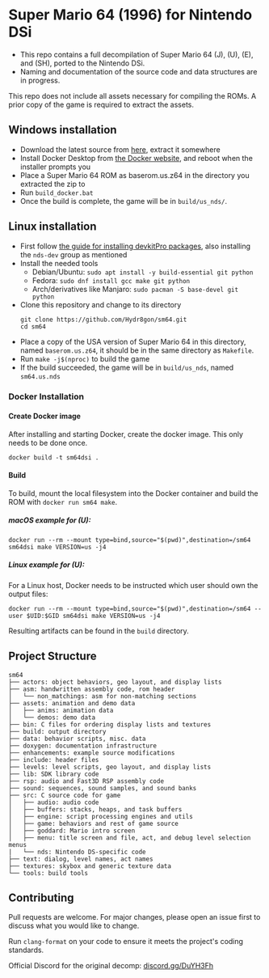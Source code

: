 # Super Mario 64 (1996) for Nintendo DSi

- This repo contains a full decompilation of Super Mario 64 (J), (U), (E), and (SH), ported to the Nintendo DSi.
- Naming and documentation of the source code and data structures are in progress.

This repo does not include all assets necessary for compiling the ROMs.
A prior copy of the game is required to extract the assets.

## Windows installation
 * Download the latest source from [here](https://github.com/Hydr8gon/sm64/archive/nds.zip), extract it somewhere
 * Install Docker Desktop from [the Docker website](https://www.docker.com/get-started), and reboot when the installer prompts you
 * Place a Super Mario 64 ROM as baserom.us.z64 in the directory you extracted the zip to
 * Run `build_docker.bat`
 * Once the build is complete, the game will be in `build/us_nds/`.

## Linux installation
 * First follow [the guide for installing devkitPro packages](https://devkitpro.org/wiki/Getting_Started), also installing the `nds-dev` group as mentioned
 * Install the needed tools
   * Debian/Ubuntu: `sudo apt install -y build-essential git python`
   * Fedora: `sudo dnf install gcc make git python`
   * Arch/derivatives like Manjaro: `sudo pacman -S base-devel git python`
 * Clone this repository and change to its directory
   ```
   git clone https://github.com/Hydr8gon/sm64.git
   cd sm64
   ```
 * Place a copy of the USA version of Super Mario 64 in this directory, named `baserom.us.z64`, it should be in the same directory as `Makefile`.
 * Run `make -j$(nproc)` to build the game
 * If the build succeeded, the game will be in `build/us_nds`, named `sm64.us.nds`

### Docker Installation

#### Create Docker image

After installing and starting Docker, create the docker image. This only needs to be done once.
```
docker build -t sm64dsi .
```

#### Build

To build, mount the local filesystem into the Docker container and build the ROM with `docker run sm64 make`.

##### macOS example for (U):
```
docker run --rm --mount type=bind,source="$(pwd)",destination=/sm64 sm64dsi make VERSION=us -j4
```

##### Linux example for (U):
For a Linux host, Docker needs to be instructed which user should own the output files:
```
docker run --rm --mount type=bind,source="$(pwd)",destination=/sm64 --user $UID:$GID sm64dsi make VERSION=us -j4
```

Resulting artifacts can be found in the `build` directory.

## Project Structure
	
	sm64
	├── actors: object behaviors, geo layout, and display lists
	├── asm: handwritten assembly code, rom header
	│   └── non_matchings: asm for non-matching sections
	├── assets: animation and demo data
	│   ├── anims: animation data
	│   └── demos: demo data
	├── bin: C files for ordering display lists and textures
	├── build: output directory
	├── data: behavior scripts, misc. data
	├── doxygen: documentation infrastructure
	├── enhancements: example source modifications
	├── include: header files
	├── levels: level scripts, geo layout, and display lists
	├── lib: SDK library code
	├── rsp: audio and Fast3D RSP assembly code
	├── sound: sequences, sound samples, and sound banks
	├── src: C source code for game
	│   ├── audio: audio code
	│   ├── buffers: stacks, heaps, and task buffers
	│   ├── engine: script processing engines and utils
	│   ├── game: behaviors and rest of game source
	│   ├── goddard: Mario intro screen
	│   ├── menu: title screen and file, act, and debug level selection menus
	|   └── nds: Nintendo DS-specific code
	├── text: dialog, level names, act names
	├── textures: skybox and generic texture data
	└── tools: build tools

## Contributing

Pull requests are welcome. For major changes, please open an issue first to
discuss what you would like to change.

Run `clang-format` on your code to ensure it meets the project's coding standards.

Official Discord for the original decomp: [discord.gg/DuYH3Fh](https://discord.gg/DuYH3Fh)
